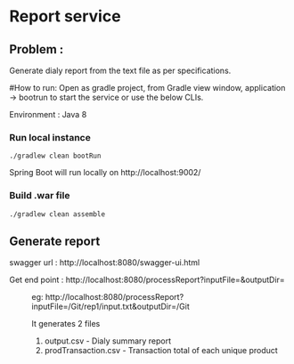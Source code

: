 # Report service

## Problem :

Generate dialy report from the text file as per specifications.


#How to run: 
Open as gradle project, from Gradle view window, application -> bootrun to start the service
or use the below CLIs.


Environment : Java 8

### Run local instance
`./gradlew clean bootRun`

Spring Boot will run locally on http://localhost:9002/


### Build .war file
`./gradlew clean assemble`

## Generate report

swagger url : http://localhost:8080/swagger-ui.html

Get end point : http://localhost:8080/processReport?inputFile=<txt path>&outputDir=<dir with write permissions>
eg: http://localhost:8080/processReport?inputFile=/Git/rep1/input.txt&outputDir=/Git

It generates 2 files

1. output.csv - Dialy summary report
2. prodTransaction.csv - Transaction total of each unique product




